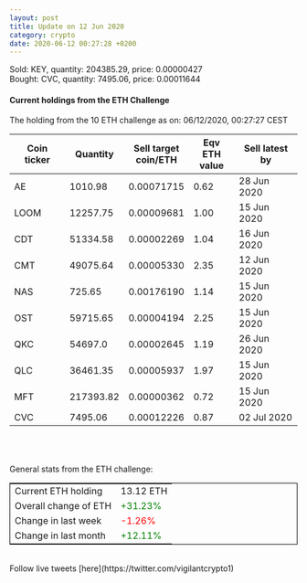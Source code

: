 ```yaml
---
layout: post
title: Update on 12 Jun 2020
category: crypto
date: 2020-06-12 00:27:28 +0200
---
```

<!-- Global site tag (gtag.js) - Google Analytics -->
<script async src="https://www.googletagmanager.com/gtag/js?id=UA-103831149-5"></script>
<script>
  window.dataLayer = window.dataLayer || [];
  function gtag(){dataLayer.push(arguments);}
  gtag('js', new Date());

  gtag('config', 'UA-103831149-5');
</script>
Sold: KEY, quantity:    204385.29, price:   0.00000427<br>Bought: CVC, quantity:      7495.06, price:   0.00011644<br>

#### Current holdings from the ETH Challenge

The holding from the 10 ETH challenge as on: 06/12/2020, 00:27:27 CEST

|Coin ticker|Quantity|Sell target<br>coin/ETH|Eqv ETH<br>value|Sell latest by|
|-----------|--------|-----------|-----------|--------------|
AE|1010.98|  0.00071715|0.62|28 Jun 2020|
LOOM|12257.75|  0.00009681|1.00|15 Jun 2020|
CDT|51334.58|  0.00002269|1.04|16 Jun 2020|
CMT|49075.64|  0.00005330|2.35|12 Jun 2020|
NAS|725.65|  0.00176190|1.14|15 Jun 2020|
OST|59715.65|  0.00004194|2.25|15 Jun 2020|
QKC|54697.0|  0.00002645|1.19|26 Jun 2020|
QLC|36461.35|  0.00005937|1.97|15 Jun 2020|
MFT|217393.82|  0.00000362|0.72|15 Jun 2020|
CVC|7495.06|  0.00012226|0.87|02 Jul 2020|

<br>
<br>
<br>
General stats from the ETH challenge:

<table style="border:1px solid black;margin-left:auto;margin-right:auto;">
	<tbody>
	<tr>
		<td>Current ETH holding</td>
		<td>     13.12 ETH</td>
	</tr>
	<tr>
		<td>Overall change of ETH</td>
		<td><font color="green">+31.23%</font></td>
	</tr>
	<tr>
		<td>Change in last week</td>
		<td><font color="red">-1.26%</font></td>
	</tr>
	<tr>
		<td>Change in last month</td>
		<td><font color="green">+12.11%</font></td>
	</tr>
	</tbody>
</table>

<br>
Follow live tweets [here](https://twitter.com/vigilantcrypto1)
<br>
<br>